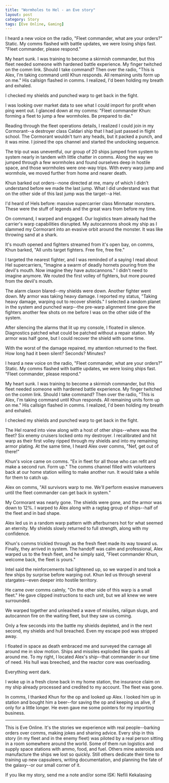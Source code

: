 ```yaml
---
title: "Wormholes to Hel - an Eve story"
layout: post
category: Story
tags: [Eve Online, Gaming]
---
```


I heard a new voice on the radio, "Fleet commander, what are your orders?" Static. My comms flashed with battle updates, we were losing ships fast. "Fleet commander, please respond."

My heart sunk. I was training to become a skirmish commander, but this fleet needed someone with hardened battle experience. My finger twitched on the comm link. Should I take command? Then over the radio, "This is Alex, I'm taking command until Khun responds. All remaining units form up on me." His callsign flashed in comms. I realized, I'd been holding my breath and exhaled.

I checked my shields and punched warp to get back in the fight.

<!-- more -->

I was looking over market data to see what I could import for profit when ping went out. I glanced down at my comms: "Fleet commander Khun: forming a fleet to jump a few wormholes. Be prepared to die."

Reading through the fleet operations details, I realized I could join in my Cormorant--a destroyer class Caldari ship that I had just passed in flight school. The Cormorant wouldn't turn any heads, but it packed a punch, and it was mine. I joined the ops channel and started the undocking sequence.

The trip out was uneventful, our group of 20  ships jumped from system to system nearly in tandem with little chatter in comms. Along the way we jumped through a few wormholes and found ourselves deep in hostile space, and those wormholes were one-way trips. With every warp jump and wormhole, we moved further from home and nearer death.

Khun barked out orders--none directed at me, many of which I didn't understand before we made the last jump. What I did understand was that on the other side of this last jump was the target--a Hel.

I'd heard of Hels before: massive supercarrier class Minmatar monsters. These were the stuff of legends and the great wars from before my time.

On command, I warped and engaged. Our logistics team already had the carrier's warp capabilities disrupted. My autocannons shook my ship as I slammed my Cormorant into an evasive orbit around the monster. It was like throwing sand at a shark.

It's mouth opened and fighters streamed from it's open bay, on comms, Khun barked, "All units target fighters. Free fire, free fire."

I targeted the nearest fighter, and I was reminded of a saying I read about Hel supercarriers, "Imagine a swarm of deadly hornets pouring from the devil's mouth. Now imagine they have autocannons." I didn't need to imagine anymore. We routed the first volley of fighters, but more poured from the devil's mouth.

The alarm claxon blared--my shields were down. Another fighter went down. My armor was taking heavy damage. I reported my status, "Taking heavy damage, warping out to recover shields." I selected a random planet in the system and punched warp--the pre-warp alignment time gave the fighters another few shots on me before I was on the other side of the system. 

After silencing the alarms that lit up my console, I floated in silence. Diagnostics patched what could be patched without a repair station. My armor was half gone, but I could recover the shield with some time.

With the worst of the damage repaired, my attention returned to the fleet. How long had it been silent? Seconds? Minutes?

I heard a new voice on the radio, "Fleet commander, what are your orders?" Static. My comms flashed with battle updates, we were losing ships fast. "Fleet commander, please respond."

My heart sunk. I was training to become a skirmish commander, but this fleet needed someone with hardened battle experience. My finger twitched on the comm link. Should I take command? Then over the radio, "This is Alex, I'm taking command until Khun responds. All remaining units form up on me." His callsign flashed in comms. I realized, I'd been holding my breath and exhaled.

I checked my shields and punched warp to get back in the fight.

The Hel roared into view along with a host of other ships--where was the fleet? Six enemy cruisers locked onto my destroyer. I recalibrated and hit warp as their first volley ripped through my shields and into my remaining armor plating. At the same time, I heard Alex over comms, "Nef, get out of there!"

Khun's voice came on comms. "Ex in fleet for all those who can refit and make a second run. Form up." The comms channel filled with volunteers back at our home station willing to make another run. It would take a while for them to catch up.

Alex on comms, "All survivors warp to me. We'll perform evasive manuevers until the fleet commander can get back in system."

My Cormorant was nearly gone. The shields were gone, and the armor was down to 12%. I warped to Alex along with a ragtag group of ships--half of the fleet and in bad shape.

Alex led us in a random warp pattern with afterburners hot for what seemed an eternity. My shields slowly returned to full strength, along with my confidence.

Khun's comms trickled through as the fresh fleet made its way toward us. Finally, they arrived in system. The handoff was calm and professional, Alex warped us to the fresh fleet, and he simply said, "Fleet commander Khun, welcome back, the fleet is yours."

Intel said the reinforcements had lightened up, so we warped in and took a few ships by surprise before warping out. Khun led us through several stargates--even deeper into hostile territory.

He came over comms calmly, "On the other side of this warp is a small fleet." He gave clipped instructions to each unit, but we all knew we were surrounded.

We warped together and unleashed a wave of missiles, railgun slugs, and autocannon fire on the waiting fleet, but they saw us coming.

Only a few seconds into the battle my shields depleted, and in the next second, my shields and hull breached. Even my escape pod was stripped away.

I floated in space as death embraced me and surveyed the carnage all around me in slow motion. Ships and missiles exploded like sparks all around me. To my right, I located Alex's ship--that commander in our time of need. His hull was breeched, and the reactor core was overloading.

Everything went dark.

I woke up in a fresh clone back in my home station, the insurance claim on my ship already processed and credited to my account. The fleet was gone.

In comms, I thanked Khun for the op and looked up Alex. I looked him up in station and bought him a beer--for saving the op and keeping us alive, if only for a little longer. He even gave me some pointers for my importing business.

---

This is Eve Online. It's the stories we experience with real people--barking orders over comms, making jokes and sharing advice. Every ship in this story (in my fleet and in the enemy fleet) was piloted by a real person sitting in a room somewhere around the world. Some of them run logistics and supply space stations with ammo, food, and fuel. Others mine asteroids and manufacture the ships we lost so quickly. Still others dedicate their time to training up new capsuleers, writing documentation, and planning the fate of the galaxy--or our small corner of it.

If you like my story, send me a note and/or some ISK: Nefili Kekalasing
